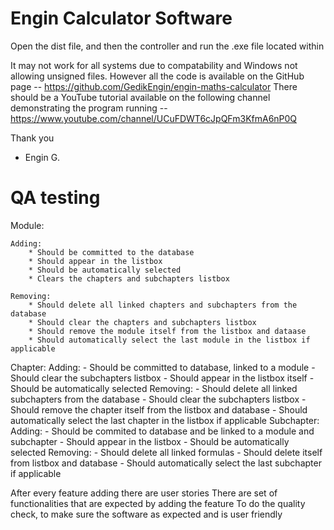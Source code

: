 # Engin Calculator Software

Open the dist file, and then the controller and run the .exe file located within

It may not work for all systems due to compatability and Windows not allowing unsigned files.
However all the code is available on the GitHub page -- https://github.com/GedikEngin/engin-maths-calculator
There should be a YouTube tutorial available on the following channel demonstrating the program running -- https://www.youtube.com/channel/UCuFDWT6cJpQFm3KfmA6nP0Q

Thank you
- Engin G.


# QA testing

Module:

	Adding:
		* Should be committed to the database
		* Should appear in the listbox
		* Should be automatically selected
		* Clears the chapters and subchapters listbox
		
	Removing:
		* Should delete all linked chapters and subchapters from the database
		* Should clear the chapters and subchapters listbox
		* Should remove the module itself from the listbox and dataase
		* Should automatically select the last module in the listbox if applicable
Chapter:
	Adding:
		- Should be committed to database, linked to a module
		- Should clear the subchapters listbox
		- Should appear in the listbox itself
		- Should be automatically selected
	Removing:
		- Should delete all linked subchapters from the database
		- Should clear the subchapters listbox
		- Should remove the chapter itself from the listbox and database
		- Should automatically select the last chapter in the listbox if applicable
Subchapter:
	Adding:
		- Should be commited to database and be linked to a module and subchapter
		- Should appear in the listbox
		- Should be automatically selected
	Removing:
		- Should delete all linked formulas
		- Should delete itself from listbox and database
		- Should automatically select the last subchapter if applicable

After every feature adding there are user stories
There are set of functionalities that are expected by adding the feature
To do the quality check, to make sure the software as expected and is user friendly
